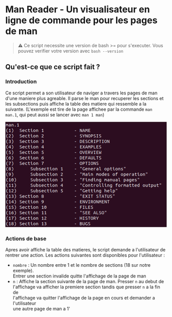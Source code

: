 # Man Reader - Un visualisateur en ligne de commande pour les pages de man

> :warning: Ce script necessite une version de bash >= pour s'executer.
> Vous pouvez verifier votre version avec `bash --version`

## Qu'est-ce que ce script fait ?

### Introduction

Ce script permet a son utilisateur de naviger a travers les pages de man
d'une maniere plus agreable. Il parse le man pour recuperer les sections
et les subsections puis affiche la table des matiere qui ressemble a la
suivante.
(L'exemple est tire de la page affichee par la commande `man man.1`, qui peut
aussi se lancer avec `man 1 man`)

![table des matieres de man 1 man](/assets/man1_toc.png "man 1 man")

### Actions de base

Apres avoir affiche la table des matieres, le script demande a l'utilisateur de
rentrer une action.
Les actions suivantes sont disponibles pour l'utilisateur :
- `nombre` : Un nombre entre 1 et le nombre de sections (18 sur notre exemple). \
Entrer une section invalide quitte l'affichage de la page de man
- `n` : Affiche la section suivante de la page de man. Presser `n` au debut de \
l'affichage va afficher la premiere section tandis que presser `n` a la fin de \
l'affichage va quitter l'affichage de la page en cours et demander a l'utilisateur \
une autre page de man a 1'
